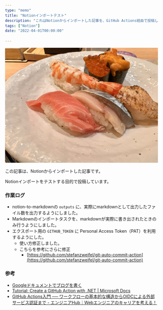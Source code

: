 ```yaml
---
type: "memo"
title: "Notionインポートテスト"
description: "これはNotionからインポートした記事を、GitHub Actions経由で投稿しています。"
tags: ["Notion"]
date: "2022-04-01T00:00:00"

---
```


![](./761352A33870E48E74FA2534896C486B.jpeg)



この記事は、Notionからインポートした記事です。

Notionインポートをテストする目的で投稿しています。



### 作業ログ

* notion-to-markdownの `outputs` に、実際にmarkdownとして出力したファイル数を出力するようにしました。
* Markdownのインポートタスクを、markdownが実際に書き出されたときのみ行うようにしました。
* エクスポート用の `GITHUB_TOKEN` に Personal Access Token（PAT）を利用するようにした。
    * 使い方修正しました。
    * こちらを参考にさらに修正
        * [https://github.com/stefanzweifel/git-auto-commit-action](https://github.com/stefanzweifel/git-auto-commit-action)


### 参考

* [Googleドキュメントでブログを書く](https://r7kamura.com/articles/2022-04-30-google-docs-for-blogging)
* [Tutorial: Create a GitHub Action with .NET | Microsoft Docs](https://docs.microsoft.com/en-us/dotnet/devops/create-dotnet-github-action)
* [GitHub Actions入門 ── ワークフローの基本的な構造からOIDCによる外部サービス認証まで - エンジニアHub｜Webエンジニアのキャリアを考える！](https://eh-career.com/engineerhub/entry/2022/05/20/093000)


